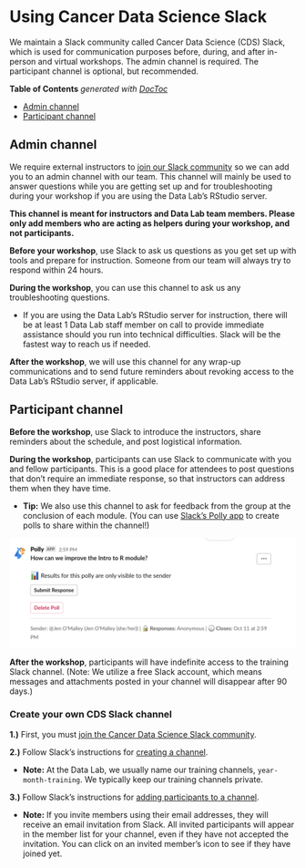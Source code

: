 # Using Cancer Data Science Slack

We maintain a Slack community called Cancer Data Science (CDS) Slack, which is used for communication purposes before, during, and after in-person and virtual workshops. 
The admin channel is required. 
The participant channel is optional, but recommended. 

<!-- START doctoc generated TOC please keep comment here to allow auto update -->
<!-- DON'T EDIT THIS SECTION, INSTEAD RE-RUN doctoc TO UPDATE -->
**Table of Contents**  *generated with [DocToc](https://github.com/thlorenz/doctoc)*

* [Admin channel](#admin-channel)
* [Participant channel](#participant-channel)

<!-- END doctoc generated TOC please keep comment here to allow auto update -->

## Admin channel

We require external instructors to [join our Slack community](https://cancer-data-science.slack.com/) so we can add you to an admin channel with our team. 
This channel will mainly be used to answer questions while you are getting set up and for troubleshooting during your workshop if you are using the Data Lab’s RStudio server. 

**This channel is meant for instructors and Data Lab team members. 
Please only add members who are acting as helpers during your workshop, and not participants.**

**Before your workshop**, use Slack to ask us questions as you get set up with tools and prepare for instruction. 
Someone from our team will always try to respond within 24 hours.

**During the workshop**, you can use this channel to ask us any troubleshooting questions. 

* If you are using the Data Lab’s RStudio server for instruction, there will be at least 1 Data Lab staff member on call to provide immediate assistance should you run into technical difficulties. Slack will be the fastest way to reach us if needed.

**After the workshop**, we will use this channel for any wrap-up communications and to send future reminders about revoking access to the Data Lab’s RStudio server, if applicable.

## Participant channel

**Before the workshop**, use Slack to introduce the instructors, share reminders about the schedule, and post logistical information.

**During the workshop**, participants can use Slack to communicate with you and fellow participants. 
This is a good place for attendees to post questions that don’t require an immediate response, so that instructors can address them when they have time. 

* **Tip:** We also use this channel to ask for feedback from the group at the conclusion of each module. (You can use [Slack’s Polly app](https://www.polly.ai/help/slack/creating-polls) to create polls to share within the channel!)

<img src="screenshots/polly-example.png" width=800>

**After the workshop**, participants will have indefinite access to the training Slack channel. 
(Note: We utilize a free Slack account, which means messages and attachments posted in your channel will disappear after 90 days.)

### Create your own CDS Slack channel

**1.)** First, you must [join the Cancer Data Science Slack community](https://cancer-data-science.slack.com/join/shared_invite/enQtNzc4NTI2Nzg0ODY5LWQyODI0NmJmZDgzMzhiMzE1NGUyMmFhYzAxMWE0NmFkMTVjNWRhZDNlNGZhZDY5NzZmZWFjNzViNmFlOWIwMzE#/shared-invite/email).

**2.)** Follow Slack’s instructions for [creating a channel](https://slack.com/help/articles/201402297-Create-a-channel). 

* **Note:** At the Data Lab, we usually name our training channels, `year-month-training`. We typically keep our training channels private.

**3.)** Follow Slack’s instructions for [adding participants to a channel](https://slack.com/help/articles/201980108-Add-people-to-a-channel). 

* **Note:** If you invite members using their email addresses, they will receive an email invitation from Slack. All invited participants will appear in the member list for your channel, even if they have not accepted the invitation. You can click on an invited member’s icon to see if they have joined yet.
